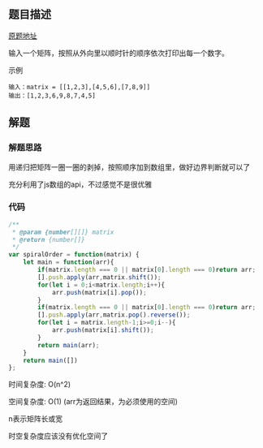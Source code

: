 ## 题目描述

[原题地址](https://leetcode-cn.com/problems/shun-shi-zhen-da-yin-ju-zhen-lcof/submissions/)

输入一个矩阵，按照从外向里以顺时针的顺序依次打印出每一个数字。


示例

```
输入：matrix = [[1,2,3],[4,5,6],[7,8,9]]
输出：[1,2,3,6,9,8,7,4,5]
```

## 解题

### 解题思路

用递归把矩阵一圈一圈的剥掉，按照顺序加到数组里，做好边界判断就可以了

充分利用了js数组的api，不过感觉不是很优雅

### 代码

```javascript
/**
 * @param {number[][]} matrix
 * @return {number[]}
 */
var spiralOrder = function(matrix) {
    let main = function(arr){
        if(matrix.length === 0 || matrix[0].length === 0)return arr;
        [].push.apply(arr,matrix.shift());
        for(let i = 0;i<matrix.length;i++){
            arr.push(matrix[i].pop());
        }
        if(matrix.length === 0 || matrix[0].length === 0)return arr;
        [].push.apply(arr,matrix.pop().reverse());
        for(let i = matrix.length-1;i>=0;i--){
            arr.push(matrix[i].shift());
        }
        return main(arr);
    }
    return main([])
};
```


时间复杂度: O(n^2)

空间复杂度:  O(1) (arr为返回结果，为必须使用的空间)

n表示矩阵长或宽

时空复杂度应该没有优化空间了